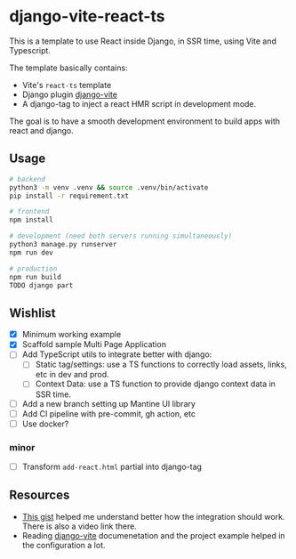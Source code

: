 # django-vite-react-ts

This is a template to use React inside Django, in SSR time, using Vite and Typescript.

The template basically contains:

- Vite's `react-ts` template
- Django plugin [django-vite](https://github.com/MrBin99/django-vite)
- A django-tag to inject a react HMR script in development mode.

The goal is to have a smooth development environment to build apps with react and django.

## Usage

```bash
# backend
python3 -m venv .venv && source .venv/bin/activate
pip install -r requirement.txt

# frontend
npm install

# development (need both servers running simultaneously)
python3 manage.py runserver
npm run dev

# production
npm run build
TODO django part
```

## Wishlist

- [x] Minimum working example
- [x] Scaffold sample Multi Page Application
- [ ] Add TypeScript utils to integrate better with django:
    - [ ] Static tag/settings: use a TS functions to correctly load assets, links, etc in dev and prod.
    - [ ] Context Data: use a TS function to provide django context data in SSR time.
- [ ] Add a new branch setting up Mantine UI library
- [ ] Add CI pipeline with pre-commit, gh action, etc
- [ ] Use docker?

### minor

- [ ] Transform `add-react.html` partial into django-tag

## Resources

- [This gist](https://gist.github.com/lucianoratamero/7fc9737d24229ea9219f0987272896a2) helped me understand better how the integration should work. There is also a video link there.
- Reading [django-vite](https://github.com/MrBin99/django-vite) documenetation and the project example helped in the configuration a lot.
